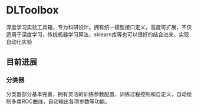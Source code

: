 # DLToolbox
深度学习实验工具箱，专为科研设计。拥有统一模型接口定义，高度可扩展，不仅适用于深度学习，传统机器学习算法，sklearn库等也可以很好的结合进来，实现自动化实验

## 目前进展
### 分类器
分类器部分基本完善，拥有灵活的训练参数配置，训练过程控制和自定义，自动绘制多类ROC曲线，自动输出各项参数等功能。



